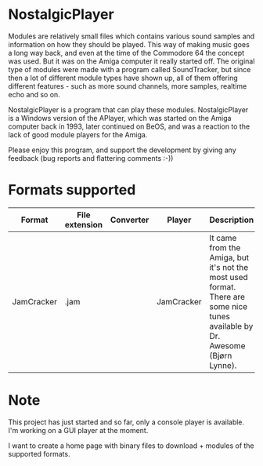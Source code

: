 # NostalgicPlayer
Modules are relatively small files which contains various sound samples and information on how they should be played. This way of making music goes a long way back, and even at the time of the Commodore 64 the concept was used. But it was on the Amiga computer it really started off. The original type of modules were made with a program called SoundTracker, but since then a lot of different module types have shown up, all of them offering different features - such as more sound channels, more samples, realtime echo and so on.

NostalgicPlayer is a program that can play these modules. NostalgicPlayer is a Windows version of the APlayer, which was started on the Amiga computer back in 1993, later continued on BeOS, and was a reaction to the lack of good module players for the Amiga.

Please enjoy this program, and support the development by giving any feedback (bug reports and flattering comments :-))

# Formats supported

| Format | File extension | Converter | Player | Description |
| ------ | -------------- | --------- | ------ | ----------- |
| JamCracker | .jam | | JamCracker | It came from the Amiga, but it's not the most used format. There are some nice tunes available by Dr. Awesome (Bjørn Lynne). |

# Note
This project has just started and so far, only a console player is available. I'm working on a GUI player at the moment.

I want to create a home page with binary files to download + modules of the supported formats.
